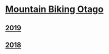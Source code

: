# [Mountain Biking Otago](http://www.mountainbikingotago.co.nz/)
## [2019](./2019/)
## [2018](./2018/)